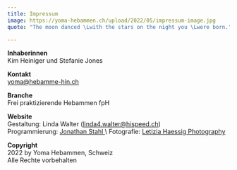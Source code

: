```yaml
---
title: Impressum
image: https://yoma-hebammen.ch/upload/2022/05/impressum-image.jpg
quote: "The moon danced \Lwith the stars on the night you \Lwere born."

---
```

**Inhaberinnen**\
Kim Heiniger und Stefanie Jones

**Kontakt**\
yoma@hebamme-hin.ch

**Branche**\
Frei praktizierende Hebammen fpH

**Website**\
Gestaltung: Linda Walter (linda4.walter@hispeed.ch)\
Programmierung: [Jonathan Stahl ](https://jonathanstahl.ch "https://jonathanstahl.ch")\
Fotografie: [Letizia Haessig Photography](https://lety.ch "https://lety.ch")

**Copyright**\
2022 by Yoma Hebammen, Schweiz\
Alle Rechte vorbehalten